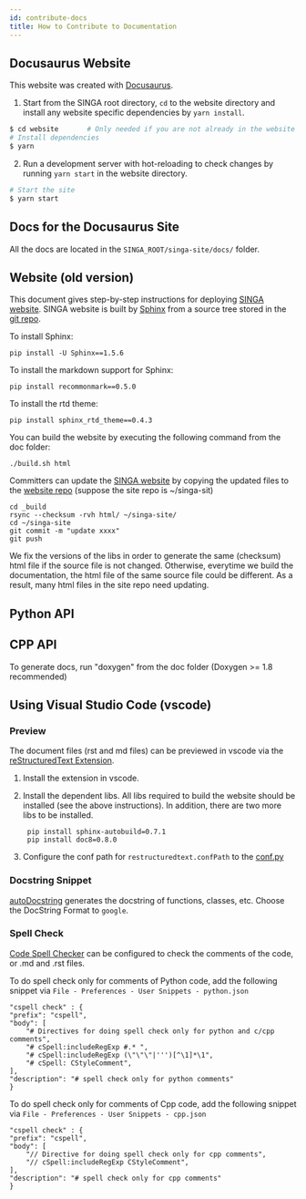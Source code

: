 ```yaml
---
id: contribute-docs
title: How to Contribute to Documentation
---
```


<!--- Licensed to the Apache Software Foundation (ASF) under one or more contributor license agreements.  See the NOTICE file distributed with this work for additional information regarding copyright ownership.  The ASF licenses this file to you under the Apache License, Version 2.0 (the "License"); you may not use this file except in compliance with the License.  You may obtain a copy of the License at http://www.apache.org/licenses/LICENSE-2.0 Unless required by applicable law or agreed to in writing, software distributed under the License is distributed on an "AS IS" BASIS, WITHOUT WARRANTIES OR CONDITIONS OF ANY KIND, either express or implied.  See the License for the specific language governing permissions and limitations under the License.  -->


## Docusaurus Website

This website was created with [Docusaurus](https://docusaurus.io/).

1. Start from the SINGA root directory, `cd` to the website directory and install any website specific dependencies by `yarn install`.
```sh
$ cd website       # Only needed if you are not already in the website directory
# Install dependencies
$ yarn
```

2.  Run a development server with hot-reloading to check changes by running `yarn start` in the website directory.
```sh
# Start the site
$ yarn start
```

## Docs for the Docusaurus Site

All the docs are located in the `SINGA_ROOT/singa-site/docs/` folder.


## Website (old version)

This document gives step-by-step instructions for deploying [SINGA website](http://singa.apache.org).
SINGA website is built by [Sphinx](http://www.sphinx-doc.org) from a source tree stored in the [git repo](https://github.com/apache/singa/tree/master/doc).

To install Sphinx:

    pip install -U Sphinx==1.5.6

To install the markdown support for Sphinx:

    pip install recommonmark==0.5.0

To install the rtd theme:

    pip install sphinx_rtd_theme==0.4.3

You can build the website by executing the following command from the doc folder:

    ./build.sh html

Committers can update the [SINGA website](http://singa.apache.org/en/index.html) by copying the updated files to the [website repo](https://github.com/apache/singa-site) (suppose the site repo is ~/singa-sit)

    cd _build
    rsync --checksum -rvh html/ ~/singa-site/
    cd ~/singa-site
    git commit -m "update xxxx"
    git push

We fix the versions of the libs in order to generate the same (checksum) html file if the source file is not changed. Otherwise, everytime we build the documentation, the html file of the same source file could be different. As a result, many html files in the site repo need updating.

## Python API

## CPP API

To generate docs, run "doxygen" from the doc folder (Doxygen >= 1.8 recommended)

## Using Visual Studio Code (vscode)

### Preview

The document files (rst and md files) can be previewed in vscode via the [reStructuredText Extension](https://docs.restructuredtext.net/).

1. Install the extension in vscode.
2. Install the dependent libs. All libs required to build the website should be installed (see the above instructions). In addition, there are two more libs to be installed.

        pip install sphinx-autobuild=0.7.1
        pip install doc8=0.8.0
3. Configure the conf path for `restructuredtext.confPath` to the [conf.py](./conf.py)

### Docstring Snippet

[autoDocstring](https://marketplace.visualstudio.com/items?itemName=njpwerner.autodocstring) generates the docstring of functions, classes, etc. Choose the DocString Format to `google`.

### Spell Check

[Code Spell Checker](https://marketplace.visualstudio.com/items?itemName=streetsidesoftware.code-spell-checker) can be configured to check the comments of the code, or .md and .rst files.

To do spell check only for comments of Python code, add the following snippet via `File - Preferences - User Snippets - python.json`

    "cspell check" : {
    "prefix": "cspell",
    "body": [
        "# Directives for doing spell check only for python and c/cpp comments",
        "# cSpell:includeRegExp #.* ",
        "# cSpell:includeRegExp (\"\"\"|''')[^\1]*\1",
        "# cSpell: CStyleComment",
    ],
    "description": "# spell check only for python comments"
    }

To do spell check only for comments of Cpp code, add the following snippet via `File - Preferences - User Snippets - cpp.json`

    "cspell check" : {
    "prefix": "cspell",
    "body": [
        "// Directive for doing spell check only for cpp comments",
        "// cSpell:includeRegExp CStyleComment",
    ],
    "description": "# spell check only for cpp comments"
    }
